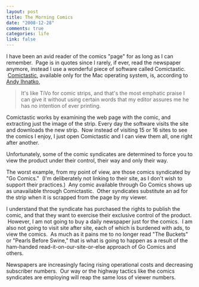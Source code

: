 ```yaml
--- 
layout: post
title: The Morning Comics
date: "2008-12-28"
comments: true
categories: life
link: false
---
```

I have been an avid reader of the comics "page" for as long as I can remember.  Page is in quotes since I rarely, if ever, read the newspaper anymore, instead I use a wonderful piece of software called Comictastic.  <a title="Comictastic" href="http://www.spiny.com/comictastic/" target="_blank">Comictastic</a>, available only for the Mac operating system, is, according to <a title="Andy Ihnatko" href="http://www.suntimes.com/technology/ihnatko/index.html" target="_blank">Andy Ihnatko</a>,
<blockquote>It's like TiVo for comic strips, and that's the most emphatic praise I can give it without using certain words that my editor assures me he has no intention of ever printing.</blockquote>
Comictastic works by examining the web page with the comic, and extracting just the image of the strip. Every day the software visits the site and downloads the new strip.  Now instead of visiting 15 or 16 sites to see the comics I enjoy, I just open Comictastic and I can view them all, one right after another.

Unfortunately, some of the comic syndicates are determined to force you to view the product under their control, their way and only their way.

The worst example, from my point of view, are those comics syndicated by "Go Comics."  (I'm deliberately not linking to their site, as I don't wish to support their practices.)  Any comic available through Go Comics shows up as unavailable through Comictastic.  Other syndicates substitute an ad for the strip when it is scrapped from the page by my viewer.

I understand that the syndicate has purchased the rights to publish the comic, and that they want to exercise their exclusive control of the product.  However, I am not going to buy a daily newspaper just for the comics.  I am also not going to visit site after site, each of which is burdened with ads, to view the comics.  As much as it pains me to no longer read "The Buckets" or "Pearls Before Swine," that is what is going to happen as a result of the ham-handed read-it-on-our-site-or-else approach of Go Comics and others.

Newspapers are increasingly facing rising operational costs and decreasing subscriber numbers.  Our way or the highway tactics like the comics syndicates are employing will reap the same loss of viewer numbers.
